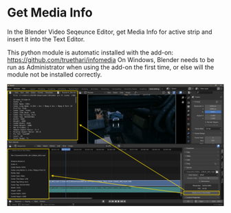 # Get Media Info 
In the Blender Video Seqeunce Editor, get Media Info for active strip and insert it into the Text Editor.

This python module is automatic installed with the add-on:
https://github.com/truethari/infomedia
On Windows, Blender needs to be run as Administrator when using the add-on the first time, or else will the module not be installed correctly.

![alt text](get_,media_info.png)
